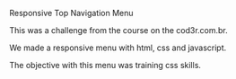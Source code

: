 
Responsive Top Navigation Menu



This was a challenge from the course on the cod3r.com.br.

We made a responsive menu with html, css and javascript.

The objective with this menu was training css skills.
